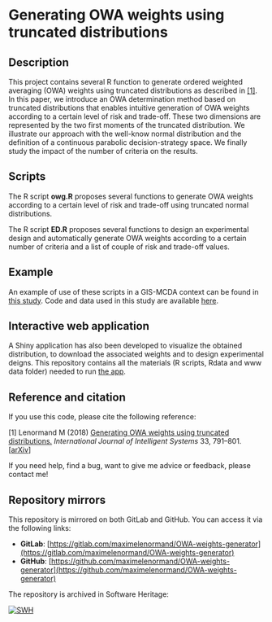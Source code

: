 # Generating OWA weights using truncated distributions

## Description

This project contains several R function to generate ordered weighted averaging
(OWA) weights using truncated distributions as described in 
[[1]](https://onlinelibrary.wiley.com/doi/full/10.1002/int.21963). 
In this paper, we introduce an OWA determination method based on truncated 
distributions that enables intuitive generation of OWA weights according to a 
certain level of risk and trade-off. These two dimensions are represented by 
the two first moments of the truncated distribution. We illustrate our approach 
with the well-know normal distribution and the definition of a continuous 
parabolic decision-strategy space. We finally study the impact of the number 
of criteria on the results.

## Scripts

The R script **owg.R** proposes several functions to generate OWA weights 
according to a certain level of risk and trade-off using truncated normal 
distributions.

The R script **ED.R** proposes several functions to design an experimental 
design and automatically generate OWA weights according to a certain number 
of criteria and a list of couple of risk and trade-off values.

## Example

An example of use of these scripts in a GIS-MCDA context can be found in 
[this study](https://www.sciencedirect.com/science/article/pii/S0198971520302490). 
Code and data used in this study are available 
[here](https://github.com/maximelenormand/gis-mcda-owa).

## Interactive web application

A Shiny application has also been developed to visualize the obtained 
distribution, to download the associated weights and to design experimental 
deigns. This repository contains all the materials (R scripts, Rdata and www data
folder) needed to run [the app](https://owa.sk8.inrae.fr).

## Reference and citation

If you use this code, please cite the following reference:

[1] Lenormand M (2018) [Generating OWA weights using truncated distributions.](https://onlinelibrary.wiley.com/doi/full/10.1002/int.21963) 
*International Journal of Intelligent Systems* 33, 791–801. [[arXiv](https://arxiv.org/abs/1709.04328)]

If you need help, find a bug, want to give me advice or feedback, please contact me!

## Repository mirrors

This repository is mirrored on both GitLab and GitHub. You can access it via the following links:

- **GitLab**: [https://gitlab.com/maximelenormand/OWA-weights-generator](https://gitlab.com/maximelenormand/OWA-weights-generator)  
- **GitHub**: [https://github.com/maximelenormand/OWA-weights-generator](https://github.com/maximelenormand/OWA-weights-generator)  

The repository is archived in Software Heritage:

[![SWH](https://archive.softwareheritage.org/badge/origin/https://github.com/maximelenormand/OWA-weights-generator/)](https://archive.softwareheritage.org/browse/origin/?origin_url=https://github.com/maximelenormand/OWA-weights-generator)
